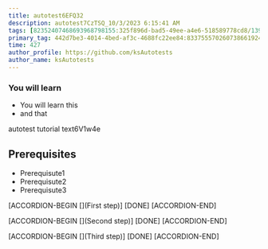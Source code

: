 ```yaml
---
title: autotest6EFQ32
description: autotest7CzTSQ_10/3/2023 6:15:41 AM
tags: [82352407468693968798155:325f896d-bad5-49ee-a4e6-518589778cd8/139269250608756787992873,197f4ec4-6c14-5b5e-9fb3-058e21403d41:tech/73554900100700000996,c1a376dd-ebd0-4787-804e-a23fef23ba06:4625ac99-30b5-4df6-a6c5-f840dd406e80/1bf8f1d5-d54a-41e0-b203-d94deae18a3c]
primary_tag: 442d7be3-4014-4bed-af3c-4688fc22ee84:833755570260738661924709785639136
time: 427
author_profile: https://github.com/ksAutotests
author_name: ksAutotests
---
```

### You will learn
- You will learn this
- and that

autotest tutorial text6V1w4e

## Prerequisites
- Prerequisute1
- Prerequisute2
- Prerequisute3

[ACCORDION-BEGIN [](First step)]
[DONE]
[ACCORDION-END]

[ACCORDION-BEGIN [](Second step)]
[DONE]
[ACCORDION-END]

[ACCORDION-BEGIN [](Third step)]
[DONE]
[ACCORDION-END]

